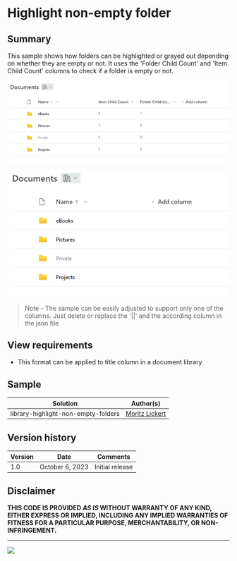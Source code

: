 # Highlight non-empty folder

## Summary
This sample shows how folders can be highlighted or grayed out depending on whether they are empty or not.
It uses the 'Folder Child Count' and 'Item Child Count' columns to check if a folder is empty or not.

![screenshot of the sample](./assets/screenshot.png)


![2nd screenshot of the sample](./assets/screenshot_hidden_columns.png)

> Note - The sample can be easily adjusted to support only one of the columns. Just delete or replace the '||' and the according column in the json file

## View requirements
- This format can be applied to title column in a document library

## Sample

Solution|Author(s)
--------|---------
library-highlight-non-empty-folders | [Moritz Lickert](https://github.com/MoeIcI)


## Version history

Version|Date|Comments
-------|----|--------
1.0|October 6, 2023|Initial release

## Disclaimer
**THIS CODE IS PROVIDED *AS IS* WITHOUT WARRANTY OF ANY KIND, EITHER EXPRESS OR IMPLIED, INCLUDING ANY IMPLIED WARRANTIES OF FITNESS FOR A PARTICULAR PURPOSE, MERCHANTABILITY, OR NON-INFRINGEMENT.**

---
<img src="https://pnptelemetry.azurewebsites.net/list-formatting/column-samples/library-highlight-non-empty-folders" />